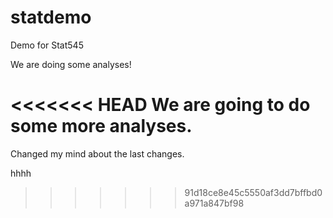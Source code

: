 # statdemo
Demo for Stat545

We are doing some analyses!

<<<<<<< HEAD
We are going to do some more analyses. 
=======
Changed my mind about the last changes. 

hhhh
>>>>>>> 91d18ce8e45c5550af3dd7bffbd0a971a847bf98
